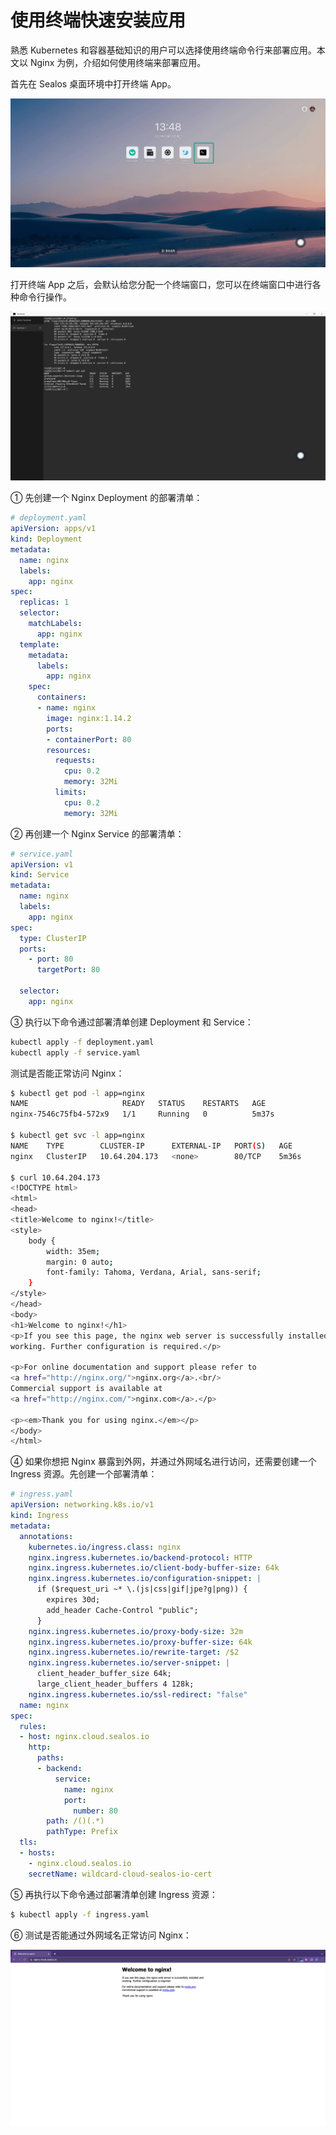 # 使用终端快速安装应用

熟悉 Kubernetes 和容器基础知识的用户可以选择使用终端命令行来部署应用。本文以 Nginx 为例，介绍如何使用终端来部署应用。

首先在 Sealos 桌面环境中打开终端 App。

![](./images/app-launchpad-1.jpg)

打开终端 App 之后，会默认给您分配一个终端窗口，您可以在终端窗口中进行各种命令行操作。

![](./images/terminal.png)

① 先创建一个 Nginx Deployment 的部署清单：

```YAML
# deployment.yaml
apiVersion: apps/v1
kind: Deployment
metadata:
  name: nginx
  labels:
    app: nginx
spec:
  replicas: 1
  selector:
    matchLabels:
      app: nginx
  template:
    metadata:
      labels:
        app: nginx
    spec:
      containers:
      - name: nginx
        image: nginx:1.14.2
        ports:
        - containerPort: 80
        resources:
          requests:
            cpu: 0.2
            memory: 32Mi
          limits:
            cpu: 0.2
            memory: 32Mi
```

② 再创建一个 Nginx Service 的部署清单：

```YAML
# service.yaml
apiVersion: v1
kind: Service
metadata:
  name: nginx
  labels:
    app: nginx
spec:
  type: ClusterIP
  ports:
    - port: 80
      targetPort: 80

  selector:
    app: nginx
```

③ 执行以下命令通过部署清单创建 Deployment 和 Service：

```Bash
kubectl apply -f deployment.yaml
kubectl apply -f service.yaml
```

测试是否能正常访问 Nginx：

```Bash
$ kubectl get pod -l app=nginx
NAME                     READY   STATUS    RESTARTS   AGE
nginx-7546c75fb4-572x9   1/1     Running   0          5m37s

$ kubectl get svc -l app=nginx
NAME    TYPE        CLUSTER-IP      EXTERNAL-IP   PORT(S)   AGE
nginx   ClusterIP   10.64.204.173   <none>        80/TCP    5m36s

$ curl 10.64.204.173
<!DOCTYPE html>
<html>
<head>
<title>Welcome to nginx!</title>
<style>
    body {
        width: 35em;
        margin: 0 auto;
        font-family: Tahoma, Verdana, Arial, sans-serif;
    }
</style>
</head>
<body>
<h1>Welcome to nginx!</h1>
<p>If you see this page, the nginx web server is successfully installed and
working. Further configuration is required.</p>

<p>For online documentation and support please refer to
<a href="http://nginx.org/">nginx.org</a>.<br/>
Commercial support is available at
<a href="http://nginx.com/">nginx.com</a>.</p>

<p><em>Thank you for using nginx.</em></p>
</body>
</html>
```

④ 如果你想把 Nginx 暴露到外网，并通过外网域名进行访问，还需要创建一个 Ingress 资源。先创建一个部署清单：

```YAML
# ingress.yaml
apiVersion: networking.k8s.io/v1
kind: Ingress
metadata:
  annotations:
    kubernetes.io/ingress.class: nginx
    nginx.ingress.kubernetes.io/backend-protocol: HTTP
    nginx.ingress.kubernetes.io/client-body-buffer-size: 64k
    nginx.ingress.kubernetes.io/configuration-snippet: |
      if ($request_uri ~* \.(js|css|gif|jpe?g|png)) {
        expires 30d;
        add_header Cache-Control "public";
      }
    nginx.ingress.kubernetes.io/proxy-body-size: 32m
    nginx.ingress.kubernetes.io/proxy-buffer-size: 64k
    nginx.ingress.kubernetes.io/rewrite-target: /$2
    nginx.ingress.kubernetes.io/server-snippet: |
      client_header_buffer_size 64k;
      large_client_header_buffers 4 128k;
    nginx.ingress.kubernetes.io/ssl-redirect: "false"
  name: nginx
spec:
  rules:
  - host: nginx.cloud.sealos.io
    http:
      paths:
      - backend:
          service:
            name: nginx
            port:
              number: 80
        path: /()(.*)
        pathType: Prefix
  tls:
  - hosts:
    - nginx.cloud.sealos.io
    secretName: wildcard-cloud-sealos-io-cert
```

⑤ 再执行以下命令通过部署清单创建 Ingress 资源：

```Bash
$ kubectl apply -f ingress.yaml
```

⑥ 测试是否能通过外网域名正常访问 Nginx：

![](./images/nginx.png)
